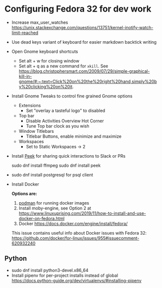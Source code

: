 # Configuring Fedora 32 for dev work


* Increase max_user_watches https://unix.stackexchange.com/questions/13751/kernel-inotify-watch-limit-reached
* Use dead keys variant of keyboard for easier markdown backtick writing
* Open Gnome keyboard shortcuts
    * Set alt + w for closing window
    * Set alt + q as a new command for `xkill`. See https://blog.christophersmart.com/2009/07/29/simple-graphical-kill-in-gnome/#:~:text=Click%20on%20the%20right%20hand,simply%20by%20clicking%20on%20it.
    
* Install Gnome Tweaks to control fine grained Gnome options
    * Extensions
        * Set "overlay a tasteful logo" to disabled
    * Top bar
        * Disable Activities Overview Hot Corner
        * Tune Top bar clock as you wish
    * Window Titlebars
        * Titlebar Buttons, enable minimize and maximize
    * Workspaces
        * Set to Static Workspaces -> 2
* Install [Peek](https://github.com/phw/peek) for sharing quick interactions to Slack or PRs

    sudo dnf install ffmpeg
    sudo dnf install peek

* sudo dnf install postgresql for psql client

* Install Docker

    **Options are:**
    
    1. [podman](https://podman.io/) for running docker images 
    1. Install moby-engine, see Option 2 at https://www.linuxuprising.com/2019/11/how-to-install-and-use-docker-on-fedora.html
    1. Docker https://docs.docker.com/engine/install/fedora/

    This issue contains useful info about Docker issues with Fedora 32: https://github.com/docker/for-linux/issues/955#issuecomment-620932240

## Python

* sudo dnf install python3-devel.x86_64
* Install pipenv for per-project installs instead of global https://docs.python-guide.org/dev/virtualenvs/#installing-pipenv



